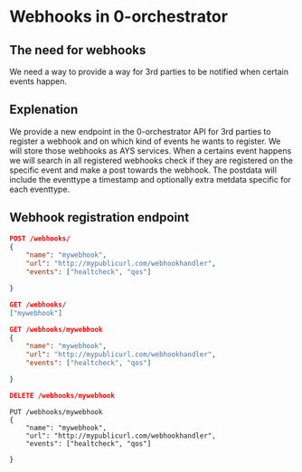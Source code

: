 # Webhooks in 0-orchestrator

## The need for webhooks

We need a way to provide a way for 3rd parties to be notified when certain events happen.


## Explenation

We provide a new endpoint in the 0-orchestrator API for 3rd parties to register a webhook and on which kind of events he wants to register.
We will store those webhooks as AYS services. 
When a certains event happens we will search in all registered webhooks check if they are registered on the specific event and make a post towards the webhook.
The postdata will include the eventtype a timestamp and optionally extra metdata specific for each eventtype.


## Webhook registration endpoint

```json
POST /webhooks/
{
    "name": "mywebhook",
    "url": "http://mypublicurl.com/webhookhandler",
    "events": ["healtcheck", "qos"]

}
```

```json
GET /webhooks/
["mywebhook"]
```

```json
GET /webhooks/mywebhook
{
    "name": "mywebhook",
    "url": "http://mypublicurl.com/webhookhandler",
    "events": ["healtcheck", "qos"]

}
```

```json
DELETE /webhooks/mywebhook
```

```
PUT /webhooks/mywebhook
{
    "name": "mywebhook",
    "url": "http://mypublicurl.com/webhookhandler",
    "events": ["healtcheck", "qos"]

}
```
